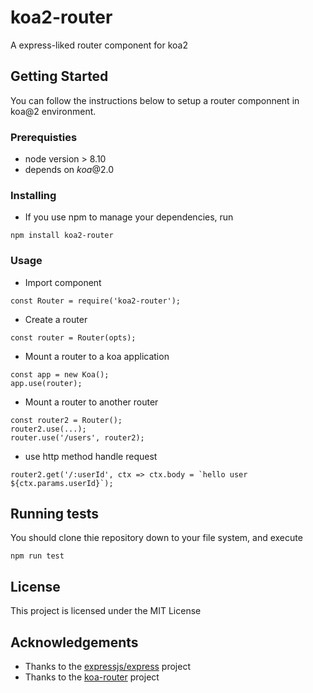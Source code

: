 # koa2-router
A express-liked router component for koa2

## Getting Started
You can follow the instructions below to setup a router componnent in koa@2 environment. 

### Prerequisties
* node version > 8.10
* depends on *koa*@2.0

### Installing
* If you use npm to manage your dependencies, run
```
npm install koa2-router
```

### Usage
* Import component
```
const Router = require('koa2-router');
```

* Create a router
```
const router = Router(opts);
```

* Mount a router to a koa application
```
const app = new Koa();
app.use(router);
```

* Mount a router to another router
```
const router2 = Router();
router2.use(...);
router.use('/users', router2);
```

* use http method handle request
```
router2.get('/:userId', ctx => ctx.body = `hello user ${ctx.params.userId}`);
```

## Running tests
You should clone thie repository down to your file system, and execute
```
npm run test
```

## License
This project is licensed under the MIT License

## Acknowledgements
* Thanks to the [expressjs/express](https://github.com/expressjs/express) project
* Thanks to the [koa-router](https://github.com/alexmingoia/koa-router) project
